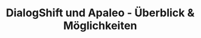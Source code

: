 ---
categories:
- Uncategorized
category_ids: []
collection: Deutscher Support
collection_id: 60c7b284fa6e7d669e9d5f8e
created_at: '2023-11-19T12:47:39Z'
created_by: 560533
helpful_count: null
id: 655a03eb145ed032f5dc4f65
keywords: []
not_helpful_count: null
popularity: 0.0
site: DialogShift Support Deutsch
slug: dialogshift-und-apaleo-uberblick-moglichkeiten
status: notpublished
title: DialogShift und Apaleo - Überblick & Möglichkeiten
updated_at: '2023-11-19T12:54:20Z'
updated_by: 560533
view_count: 0
---